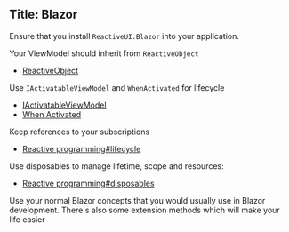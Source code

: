 Title: Blazor
---

Ensure that you install `ReactiveUI.Blazor` into your application.

Your ViewModel should inherit from `ReactiveObject`

- [ReactiveObject](https://reactiveui.net/api/reactiveui/reactiveobject/)

Use `IActivatableViewModel` and `WhenActivated` for lifecycle

- [IActivatableViewModel](https://reactiveui.net/api/reactiveui/IActivatableViewModel/)
- [When Activated](https://reactiveui.net/docs/handbook/when-activated/)

Keep references to your subscriptions

- [Reactive programming#lifecycle](https://reactiveui.net/docs/reactive-programming/#lifecycle)

Use disposables to manage lifetime, scope and resources:

- [Reactive programming#disposables](https://reactiveui.net/docs/reactive-programming/#disposables)

Use your normal Blazor concepts that you would usually use in Blazor development. There's also some extension methods which will make your life easier
